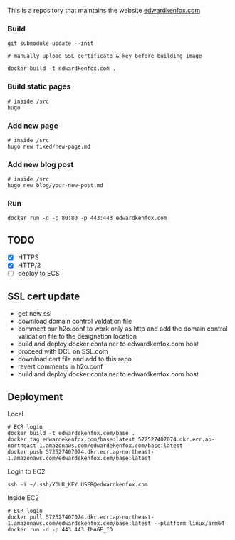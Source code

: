 This is a repository that maintains the website [edwardkenfox.com](http://edwardkenfox.com)

### Build

```
git submodule update --init

# manually upload SSL certificate & key before building image

docker build -t edwardkenfox.com .
```

### Build static pages

```
# inside /src
hugo
```

### Add new page

```
# inside /src
hugo new fixed/new-page.md
```

### Add new blog post

```
# inside /src
hugo new blog/your-new-post.md
```

### Run

```
docker run -d -p 80:80 -p 443:443 edwardkenfox.com
```

## TODO

- [x] HTTPS
- [x] HTTP/2
- [ ] deploy to ECS

## SSL cert update

- get new ssl
- download domain control valdation file
- comment our h2o.conf to work only as http and add the domain control validation file to the designation location
- build and deploy docker container to edwardkenfox.com host
- proceed with DCL on SSL.com
- download cert file and add to this repo
- revert comments in h2o.conf
- build and deploy docker container to edwardkenfox.com host

## Deployment

Local

```
# ECR login
docker build -t edwardekenfox.com/base .
docker tag edwardekenfox.com/base:latest 572527407074.dkr.ecr.ap-northeast-1.amazonaws.com/edwardekenfox.com/base:latest
docker push 572527407074.dkr.ecr.ap-northeast-1.amazonaws.com/edwardekenfox.com/base:latest
```

Login to EC2

```
ssh -i ~/.ssh/YOUR_KEY USER@edwardkenfox.com
```

Inside EC2

```
# ECR login
docker pull 572527407074.dkr.ecr.ap-northeast-1.amazonaws.com/edwardekenfox.com/base:latest --platform linux/arm64
docker run -d -p 443:443 IMAGE_ID
```
